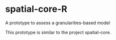 # spatial-core-R
A prototype to assess a granularities-based model

This prototype is similar to the project spatial-core.
